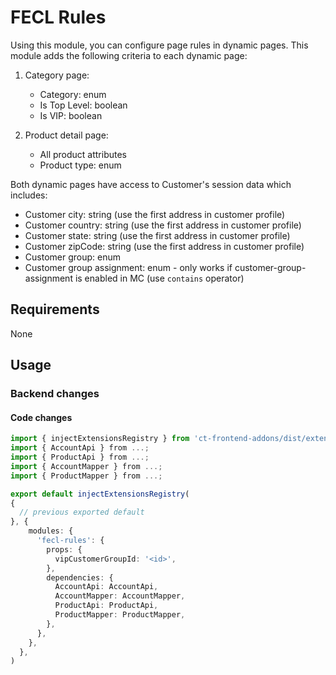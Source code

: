 # FECL Rules

Using this module, you can configure page rules in dynamic pages. This module adds the following criteria to each dynamic page:

1. Category page:

   - Category: enum
   - Is Top Level: boolean
   - Is VIP: boolean

2. Product detail page:

   - All product attributes
   - Product type: enum

Both dynamic pages have access to Customer's session data which includes:

- Customer city: string (use the first address in customer profile)
- Customer country: string (use the first address in customer profile)
- Customer state: string (use the first address in customer profile)
- Customer zipCode: string (use the first address in customer profile)
- Customer group: enum
- Customer group assignment: enum - only works if customer-group-assignment is enabled in MC (use `contains` operator)

## Requirements

None

## Usage

### Backend changes

#### Code changes

```ts
import { injectExtensionsRegistry } from 'ct-frontend-addons/dist/extensions';
import { AccountApi } from ...;
import { ProductApi } from ...;
import { AccountMapper } from ...;
import { ProductMapper } from ...;

export default injectExtensionsRegistry(
{
  // previous exported default
}, {
    modules: {
      'fecl-rules': {
        props: {
          vipCustomerGroupId: '<id>',
        },
        dependencies: {
          AccountApi: AccountApi,
          AccountMapper: AccountMapper,
          ProductApi: ProductApi,
          ProductMapper: ProductMapper,
        },
      },
    },
  },
)
